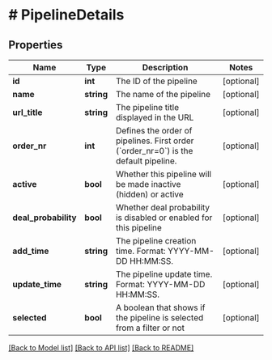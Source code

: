 # # PipelineDetails

## Properties

Name | Type | Description | Notes
------------ | ------------- | ------------- | -------------
**id** | **int** | The ID of the pipeline | [optional]
**name** | **string** | The name of the pipeline | [optional]
**url_title** | **string** | The pipeline title displayed in the URL | [optional]
**order_nr** | **int** | Defines the order of pipelines. First order (&#x60;order_nr&#x3D;0&#x60;) is the default pipeline. | [optional]
**active** | **bool** | Whether this pipeline will be made inactive (hidden) or active | [optional]
**deal_probability** | **bool** | Whether deal probability is disabled or enabled for this pipeline | [optional]
**add_time** | **string** | The pipeline creation time. Format: YYYY-MM-DD HH:MM:SS. | [optional]
**update_time** | **string** | The pipeline update time. Format: YYYY-MM-DD HH:MM:SS. | [optional]
**selected** | **bool** | A boolean that shows if the pipeline is selected from a filter or not | [optional]

[[Back to Model list]](../README.md#documentation-for-models) [[Back to API list]](../README.md#documentation-for-api-endpoints) [[Back to README]](../README.md)
